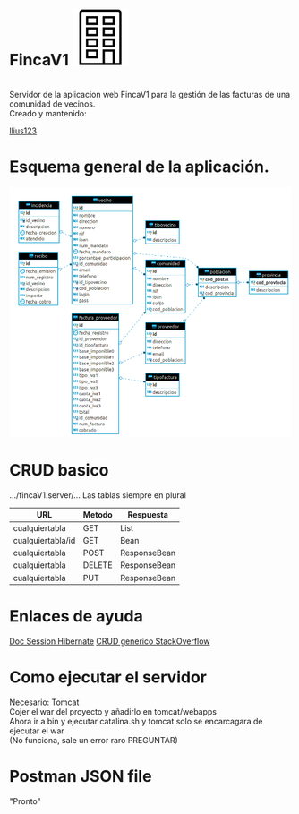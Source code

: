 FincaV1 ![alt text](https://raw.githubusercontent.com/llius123/Jesus.FincaV1.Server/master/src/main/resources/icons8-edificio-100.png)
=============
<br />
Servidor de la aplicacion web FincaV1 para la gestión de las facturas de una comunidad de vecinos.
<br />
Creado y mantenido:

[llius123](https://github.com/llius123)

Esquema general de la aplicación.
=============

![](https://raw.githubusercontent.com/llius123/Jesus.FincaV1.Server/master/src/main/resources/Diagrama.png)


CRUD basico
=============
.../fincaV1.server/...
Las tablas siempre en plural

| URL  | Metodo | Respuesta |
| ------------- | ------------- | ------------- |
| cualquiertabla | GET  | List<Bean>  |
| cualquiertabla/id  | GET  | Bean  |
| cualquiertabla  | POST  | ResponseBean  |
| cualquiertabla  | DELETE  | ResponseBean  |
| cualquiertabla  | PUT  | ResponseBean  |


Enlaces de ayuda
=============
[Doc Session Hibernate](http://docs.jboss.org/hibernate/orm/5.4/javadocs/org/hibernate/Session.html#saveOrUpdate-java.lang.Object-)
[CRUD generico StackOverflow](https://stackoverflow.com/questions/9721383/hibernate-crud-generic-dao)

Como ejecutar el servidor
=============
Necesario: Tomcat 
<br />
Cojer el war del proyecto y añadirlo en tomcat/webapps
<br />
Ahora ir a bin y ejecutar catalina.sh y tomcat solo se encarcagara de ejecutar el war
<br />
(No funciona, sale un error raro PREGUNTAR)

Postman JSON file
=============
"Pronto"